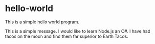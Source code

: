 # hello-world
This is a simple hello world program.

This is a simple message. I would like to learn Node.js an C#. I have had tacos on the moon and find them far superior to Earth Tacos.
